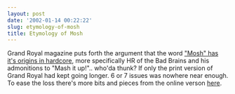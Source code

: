 ```yaml
---
layout: post
date: '2002-01-14 00:22:22'
slug: etymology-of-mosh
title: Etymology of Mosh
---
```


Grand Royal magazine puts forth the argument that the word ["Mosh" has it's origins in hardcore](http://www.grandroyal.com/mag/2000/nov/mosh/pop.php), more specifically HR of the Bad Brains and his admonitions to "Mash it up!".. who'da thunk?
If only the print version of Grand Royal had kept going longer. 6 or 7 issues was nowhere near enough. To ease the loss there's more bits and pieces from the online verson [here](http://www.grandroyal.com/mag/).